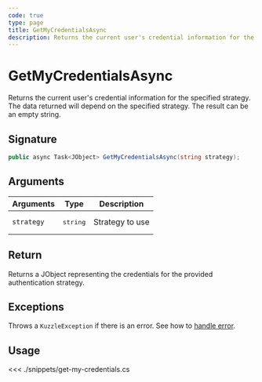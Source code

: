 ```yaml
---
code: true
type: page
title: GetMyCredentialsAsync
description: Returns the current user's credential information for the specified strategy.
---
```


# GetMyCredentialsAsync

Returns the current user's credential information for the specified strategy. The data returned will depend on the specified strategy. The result can be an empty string.

## Signature

```csharp
public async Task<JObject> GetMyCredentialsAsync(string strategy);
```

## Arguments

| Arguments  | Type              | Description     |
|------------|-------------------|-----------------|
| `strategy` | <pre>string</pre> | Strategy to use |

## Return

Returns a JObject representing the credentials for the provided authentication strategy.

## Exceptions

Throws a `KuzzleException` if there is an error. See how to [handle error](/sdk/csharp/1/essentials/error-handling).

## Usage

<<< ./snippets/get-my-credentials.cs
